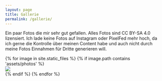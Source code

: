 ```yaml
---
layout: page
title: Gallerie
permalink: /gallerie/
---
```


Ein paar Fotos die mir sehr gut gefallen. Alles Fotos sind CC BY-SA 4.0 lizensiert. Ich lade keine Fotos auf Instagram oder PixelFed mehr hoch, da ich gerne die Kontrolle über meinen Content habe und auch nicht durch meine Fotos Einnahmen für Dritte generieren will.

<div class="uk-child-width-1-2@s uk-child-width-1-3@m" uk-grid="parallax: 150; parallax-justify: true; masonry: pack">
    {% for image in site.static_files %}
        {% if image.path contains 'assets/photos' %}
            <div uk-lightbox="animation: fade">
                <a href="{{ site.baseurl }}{{ image.path }}">
                    <img class="" src="{{ site.baseurl }}{{ image.path }}">
                </a>
            </div>
        {% endif %}
    {% endfor %}
</div>

